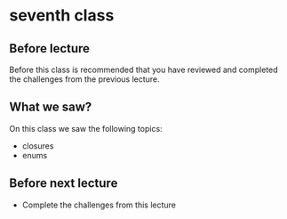 # seventh class
## Before lecture
Before this class is recommended that you have reviewed and completed the challenges from the previous lecture.

## What we saw?
On this class we saw the following topics:
- closures
- enums

## Before next lecture
- Complete the challenges from this lecture
